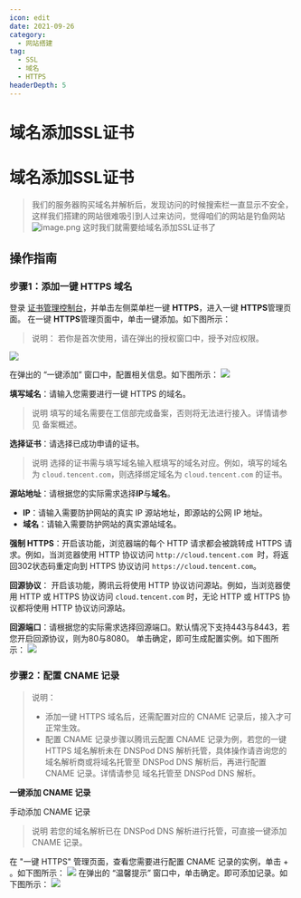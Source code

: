 ```yaml
---
icon: edit
date: 2021-09-26
category:
  - 网站搭建
tag:
  - SSL
  - 域名
  - HTTPS
headerDepth: 5
---
```



# 域名添加SSL证书
 # 域名添加SSL证书
 > 我们的服务器购买域名并解析后，发现访问的时候搜索栏一直显示不安全，这样我们搭建的网站很难吸引到人过来访问，觉得咱们的网站是钓鱼网站
![image.png](/upload/2021/09/image-91fa2295488f4ebfb10b374d1835b6ae.png)
这时我们就需要给域名添加SSL证书了

## 操作指南
### 步骤1：添加一键 HTTPS 域名
登录 [证书管理控制台](https://console.cloud.tencent.com/ssl)，并单击左侧菜单栏一键 **HTTPS**，进入一键 **HTTPS**管理页面。
在一键 **HTTPS**管理页面中，单击一键添加。如下图所示：
>说明：
若你是首次使用，请在弹出的授权窗口中，授予对应权限。

![](https://main.qcloudimg.com/raw/e327528f08706299fef120e04c993099.png)

在弹出的 “一键添加” 窗口中，配置相关信息。如下图所示：
![](https://main.qcloudimg.com/raw/5e8f1474ff34ca297f5ccf9f7ae57e6a.png)

**填写域名**：请输入您需要进行一键 HTTPS 的域名。
>说明
填写的域名需要在工信部完成备案，否则将无法进行接入。详情请参见 备案概述。

**选择证书**：请选择已成功申请的证书。
>说明
选择的证书需与填写域名输入框填写的域名对应。例如，填写的域名为 ```cloud.tencent.com```，则选择绑定域名为 ```cloud.tencent.com``` 的证书。

**源站地址**：请根据您的实际需求选择**IP**与**域名**。
- **IP**：请输入需要防护网站的真实 IP 源站地址，即源站的公网 IP 地址。
- **域名**：请输入需要防护网站的真实源站域名。

**强制 HTTPS**：开启该功能，浏览器端的每个 HTTP 请求都会被跳转成 HTTPS 请求。例如，当浏览器使用 HTTP 协议访问 ```http://cloud.tencent.com ```时，将返回302状态码重定向到 HTTPS 协议访问 ```https://cloud.tencent.com```。

**回源协议**： 开启该功能，腾讯云将使用 HTTP 协议访问源站。例如，当浏览器使用 HTTP 或 HTTPS 协议访问 ```cloud.tencent.com``` 时，无论 HTTP 或 HTTPS 协议都将使用 HTTP 协议访问源站。

**回源端口**：请根据您的实际需求选择回源端口。默认情况下支持443与8443，若您开启回源协议，则为80与8080。
单击确定，即可生成配置实例。如下图所示：
![](https://main.qcloudimg.com/raw/2c548a3cf3bc61f73512a57150319cec.png)

### 步骤2：配置 CNAME 记录
>说明：
> - 添加一键 HTTPS 域名后，还需配置对应的 CNAME 记录后，接入才可正常生效。
> - 配置 CNAME 记录步骤以腾讯云配置 CNAME 记录为例，若您的一键 HTTPS 域名解析未在 DNSPod DNS 解析托管，具体操作请咨询您的域名解析商或将域名托管至 DNSPod DNS 解析后，再进行配置 CNAME 记录。详情请参见 域名托管至 DNSPod DNS 解析。

**一键添加 CNAME 记录**
 
手动添加 CNAME 记录
>说明
若您的域名解析已在 DNSPod DNS 解析进行托管，可直接一键添加 CNAME 记录。

在 "一键 HTTPS" 管理页面，查看您需要进行配置 CNAME 记录的实例，单击 + 。如下图所示：
![](https://main.qcloudimg.com/raw/29802e182d7b4ea87573c07df81ec119.png)
在弹出的 “温馨提示” 窗口中，单击确定。即可添加记录。如下图所示：
![](https://main.qcloudimg.com/raw/c0efc2dc88bb465e19f3b58e960f7c1e.png)


